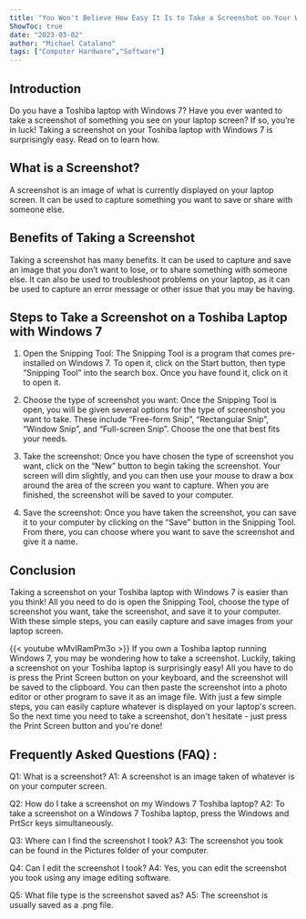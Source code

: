 ```yaml
---
title: "You Won't Believe How Easy It Is to Take a Screenshot on Your Windows 7 Toshiba Laptop!"
ShowToc: true 
date: "2023-03-02"
author: "Michael Catalano" 
tags: ["Computer Hardware","Software"]
---
```

## Introduction

Do you have a Toshiba laptop with Windows 7? Have you ever wanted to take a screenshot of something you see on your laptop screen? If so, you’re in luck! Taking a screenshot on your Toshiba laptop with Windows 7 is surprisingly easy. Read on to learn how.

## What is a Screenshot?

A screenshot is an image of what is currently displayed on your laptop screen. It can be used to capture something you want to save or share with someone else.

## Benefits of Taking a Screenshot

Taking a screenshot has many benefits. It can be used to capture and save an image that you don’t want to lose, or to share something with someone else. It can also be used to troubleshoot problems on your laptop, as it can be used to capture an error message or other issue that you may be having.

## Steps to Take a Screenshot on a Toshiba Laptop with Windows 7

1. Open the Snipping Tool: The Snipping Tool is a program that comes pre-installed on Windows 7. To open it, click on the Start button, then type “Snipping Tool” into the search box. Once you have found it, click on it to open it.

2. Choose the type of screenshot you want: Once the Snipping Tool is open, you will be given several options for the type of screenshot you want to take. These include “Free-form Snip”, “Rectangular Snip”, “Window Snip”, and “Full-screen Snip”. Choose the one that best fits your needs.

3. Take the screenshot: Once you have chosen the type of screenshot you want, click on the “New” button to begin taking the screenshot. Your screen will dim slightly, and you can then use your mouse to draw a box around the area of the screen you want to capture. When you are finished, the screenshot will be saved to your computer.

4. Save the screenshot: Once you have taken the screenshot, you can save it to your computer by clicking on the “Save” button in the Snipping Tool. From there, you can choose where you want to save the screenshot and give it a name.

## Conclusion

Taking a screenshot on your Toshiba laptop with Windows 7 is easier than you think! All you need to do is open the Snipping Tool, choose the type of screenshot you want, take the screenshot, and save it to your computer. With these simple steps, you can easily capture and save images from your laptop screen.

{{< youtube wMvIRamPm3o >}} 
If you own a Toshiba laptop running Windows 7, you may be wondering how to take a screenshot. Luckily, taking a screenshot on your Toshiba laptop is surprisingly easy! All you have to do is press the Print Screen button on your keyboard, and the screenshot will be saved to the clipboard. You can then paste the screenshot into a photo editor or other program to save it as an image file. With just a few simple steps, you can easily capture whatever is displayed on your laptop's screen. So the next time you need to take a screenshot, don't hesitate - just press the Print Screen button and you're done!

## Frequently Asked Questions (FAQ) :
Q1: What is a screenshot?
A1: A screenshot is an image taken of whatever is on your computer screen.

Q2: How do I take a screenshot on my Windows 7 Toshiba laptop?
A2: To take a screenshot on a Windows 7 Toshiba laptop, press the Windows and PrtScr keys simultaneously.

Q3: Where can I find the screenshot I took?
A3: The screenshot you took can be found in the Pictures folder of your computer.

Q4: Can I edit the screenshot I took?
A4: Yes, you can edit the screenshot you took using any image editing software.

Q5: What file type is the screenshot saved as?
A5: The screenshot is usually saved as a .png file.


